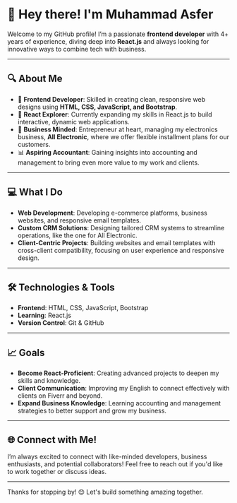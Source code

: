 # 👋 Hey there! I'm Muhammad Asfer

Welcome to my GitHub profile! I’m a passionate **frontend developer** with 4+ years of experience, diving deep into **React.js** and always looking for innovative ways to combine tech with business. 

---

## 🔍 About Me
- 🎨 **Frontend Developer**: Skilled in creating clean, responsive web designs using **HTML, CSS, JavaScript, and Bootstrap**.
- 🚀 **React Explorer**: Currently expanding my skills in React.js to build interactive, dynamic web applications.
- 🧠 **Business Minded**: Entrepreneur at heart, managing my electronics business, **All Electronic**, where we offer flexible installment plans for our customers.
- 📊 **Aspiring Accountant**: Gaining insights into accounting and management to bring even more value to my work and clients.

---

## 💻 What I Do
- **Web Development**: Developing e-commerce platforms, business websites, and responsive email templates.
- **Custom CRM Solutions**: Designing tailored CRM systems to streamline operations, like the one for All Electronic.
- **Client-Centric Projects**: Building websites and email templates with cross-client compatibility, focusing on user experience and responsive design.

---

## 🛠️ Technologies & Tools
- **Frontend**: HTML, CSS, JavaScript, Bootstrap
- **Learning**: React.js
- **Version Control**: Git & GitHub

---

## 📈 Goals
- **Become React-Proficient**: Creating advanced projects to deepen my skills and knowledge.
- **Client Communication**: Improving my English to connect effectively with clients on Fiverr and beyond.
- **Expand Business Knowledge**: Learning accounting and management strategies to better support and grow my business.

---

## 🌐 Connect with Me!
I’m always excited to connect with like-minded developers, business enthusiasts, and potential collaborators! Feel free to reach out if you'd like to work together or discuss ideas.

---

Thanks for stopping by! 😊 Let's build something amazing together.
